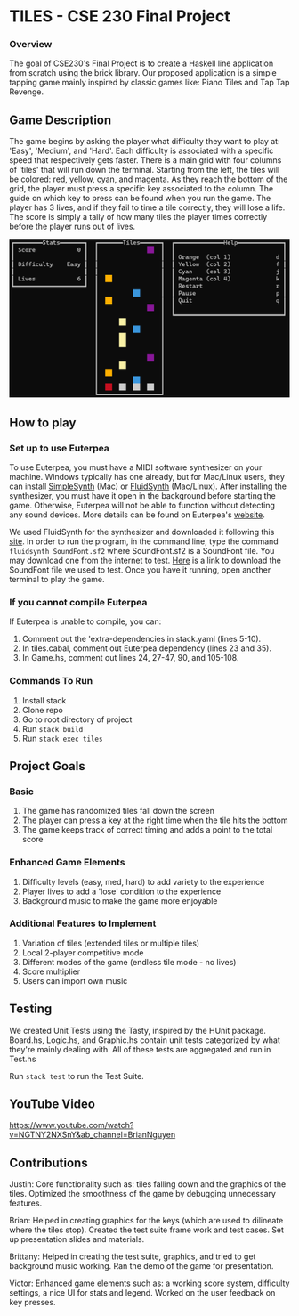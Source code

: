 # TILES - CSE 230 Final Project

### Overview

The goal of CSE230's Final Project is to create a Haskell line application from scratch using the brick library. Our proposed application is a simple tapping game mainly inspired by classic games like: Piano Tiles and Tap Tap Revenge.

## Game Description

The game begins by asking the player what difficulty they want to play at: 'Easy', 'Medium', and 'Hard'. Each difficulty is associated with a specific speed that respectively gets faster. There is a main grid with four columns of 'tiles' that will run down the terminal. Starting from the left, the tiles will be colored: red, yellow, cyan, and magenta. As they reach the bottom of the grid, the player must press a specific key associated to the column. The guide on which key to press can be found when you run the game. The player has 3 lives, and if they fail to time a tile correctly, they will lose a life. The score is simply a tally of how many tiles the player times correctly before the player runs out of lives.

![Screenshot](tiles.png)

## How to play

### Set up to use Euterpea

To use Euterpea, you must have a MIDI software synthesizer on your machine. Windows typically has one already, but for Mac/Linux users, they can install [SimpleSynth](https://github.com/notahat/simplesynth) (Mac) or [FluidSynth](https://www.fluidsynth.org/) (Mac/Linux). After installing the synthesizer, you must have it open in the background before starting the game. Otherwise, Euterpea will not be able to function without detecting any sound devices. More details can be found on Euterpea's [website](https://www.euterpea.com/).

We used FluidSynth for the synthesizer and downloaded it following this [site](https://github.com/FluidSynth/fluidsynth/wiki/Download). In order to run the program, in the command line, type the command <code>fluidsynth SoundFont.sf2</code> where SoundFont.sf2 is a SoundFont file. You may download one from the internet to test. [Here](https://sites.google.com/view/hed-sounds/salamander-c5-light?pli=1) is a link to download the SoundFont file we used to test. Once you have it running, open another terminal to play the game.

### If you cannot compile Euterpea

If Euterpea is unable to compile, you can:
1. Comment out the 'extra-dependencies in stack.yaml (lines 5-10).
2. In tiles.cabal, comment out Euterpea dependency (lines 23 and 35).
3. In Game.hs, comment out lines 24, 27-47, 90, and 105-108.

### Commands To Run

1. Install stack
2. Clone repo
3. Go to root directory of project
4. Run <code>stack build</code>
5. Run <code>stack exec tiles</code>

## Project Goals

### Basic

1. The game has randomized tiles fall down the screen
2. The player can press a key at the right time when the tile hits the bottom
3. The game keeps track of correct timing and adds a point to the total score

### Enhanced Game Elements

1. Difficulty levels (easy, med, hard) to add variety to the experience
2. Player lives to add a 'lose' condition to the experience
3. Background music to make the game more enjoyable

### Additional Features to Implement

1. Variation of tiles (extended tiles or multiple tiles)
2. Local 2-player competitive mode
3. Different modes of the game (endless tile mode - no lives)
4. Score multiplier
5. Users can import own music

## Testing

We created Unit Tests using the Tasty, inspired by the HUnit package. Board.hs, Logic.hs, and Graphic.hs contain unit tests categorized by what they're mainly dealing with. All of these tests are aggregated and run in Test.hs

Run <code>stack test</code> to run the Test Suite.

## YouTube Video

https://www.youtube.com/watch?v=NGTNY2NXSnY&ab_channel=BrianNguyen

## Contributions

Justin:
Core functionality such as: tiles falling down and the graphics of the tiles. Optimized the smoothness of the game by debugging unnecessary features.

Brian:
Helped in creating graphics for the keys (which are used to dilineate where the tiles stop). Created the test suite frame work and test cases. Set up presentation slides and materials.

Brittany:
Helped in creating the test suite, graphics, and tried to get background music working. Ran the demo of the game for presentation.

Victor:
Enhanced game elements such as: a working score system, difficulty settings, a nice UI for stats and legend. Worked on the user feedback on key presses.
